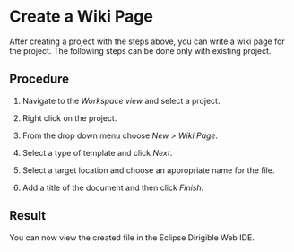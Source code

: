 # Create a Wiki Page

After creating a project with the steps above, you can write a wiki page for the project. The following steps can be done only with existing project.

## Procedure
1.	Navigate to the *Workspace view* and select a project.

2.	Right click on the project.

3.	From the drop down menu choose *New > Wiki Page*.

4.	Select a type of template and click *Next*.

5.	Select a target location and choose an appropriate name for the file.

6.	Add a title of the document and then click *Finish*.

## Result
You can now view the created file in the Eclipse Dirigible Web IDE.


